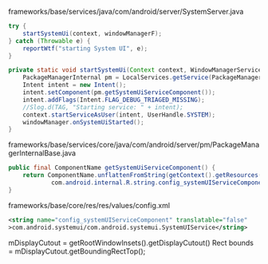 frameworks/base/services/java/com/android/server/SystemServer.java
```java
try {
    startSystemUi(context, windowManagerF);
} catch (Throwable e) {
    reportWtf("starting System UI", e);
}

private static void startSystemUi(Context context, WindowManagerService windowManager) {
    PackageManagerInternal pm = LocalServices.getService(PackageManagerInternal.class);
    Intent intent = new Intent();
    intent.setComponent(pm.getSystemUiServiceComponent());
    intent.addFlags(Intent.FLAG_DEBUG_TRIAGED_MISSING);
    //Slog.d(TAG, "Starting service: " + intent);
    context.startServiceAsUser(intent, UserHandle.SYSTEM);
    windowManager.onSystemUiStarted();
}
```
frameworks/base/services/core/java/com/android/server/pm/PackageManagerInternalBase.java
```java
public final ComponentName getSystemUiServiceComponent() {
    return ComponentName.unflattenFromString(getContext().getResources().getString(
            com.android.internal.R.string.config_systemUIServiceComponent));
}
```
frameworks/base/core/res/res/values/config.xml
```xml
<string name="config_systemUIServiceComponent" translatable="false"
>com.android.systemui/com.android.systemui.SystemUIService</string>
```

mDisplayCutout = getRootWindowInsets().getDisplayCutout()
Rect bounds = mDisplayCutout.getBoundingRectTop();